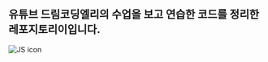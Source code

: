 ## 유튜브 드림코딩엘리의 수업을 보고 연습한 코드를 정리한 레포지토리이입니다.
![JS icon](https://user-images.githubusercontent.com/79818840/120580706-99245180-c464-11eb-850e-e658ba8321db.png)
